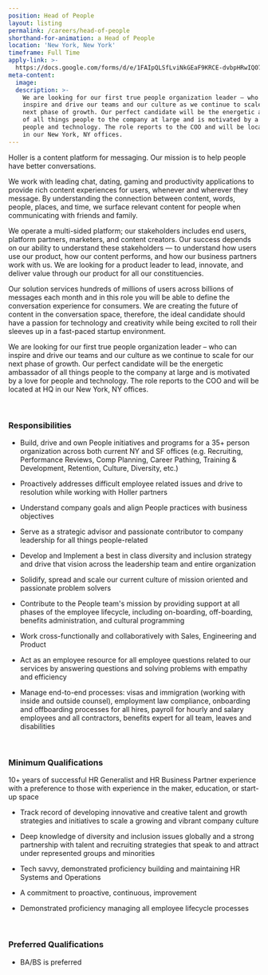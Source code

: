 ```yaml
---
position: Head of People
layout: listing
permalink: /careers/head-of-people
shorthand-for-animation: a Head of People
location: 'New York, New York'
timeframe: Full Time
apply-link: >-
  https://docs.google.com/forms/d/e/1FAIpQLSfLviNkGEaF9KRCE-dvbpHRwIQO7AgfTxFMm4DzZYAWhaTfrg/viewform
meta-content:
  image:
  description: >-
    We are looking for our first true people organization leader – who can
    inspire and drive our teams and our culture as we continue to scale for our
    next phase of growth. Our perfect candidate will be the energetic ambassador
    of all things people to the company at large and is motivated by a love for
    people and technology. The role reports to the COO and will be located at HQ
    in our New York, NY offices.
---
```


Holler is a content platform for messaging. Our mission is to help people have better conversations.

We work with leading chat, dating, gaming and productivity applications to provide rich content experiences for users, whenever and wherever they message. By understanding the connection between content, words, people, places, and time, we surface relevant content for people when communicating with friends and family.

We operate a multi-sided platform; our stakeholders includes end users, platform partners, marketers, and content creators. Our success depends on our ability to understand these stakeholders — to understand how users use our product, how our content performs, and how our business partners work with us. We are looking for a product leader to lead, innovate, and deliver value through our product for all our constituencies.

Our solution services hundreds of millions of users across billions of messages each month and in this role you will be able to define the conversation experience for consumers. We are creating the future of content in the conversation space, therefore, the ideal candidate should have a passion for technology and creativity while being excited to roll their sleeves up in a fast-paced startup environment.

We are looking for our first true people organization leader – who can inspire and drive our teams and our culture as we continue to scale for our next phase of growth. Our perfect candidate will be the energetic ambassador of all things people to the company at large and is motivated by a love for people and technology. The role reports to the COO and will be located at HQ in our New York, NY offices.

&nbsp;

### **Responsibilities**

* Build, drive and own People initiatives and programs for a 35+ person organization across both current NY and SF offices (e.g. Recruiting, Performance Reviews, Comp Planning, Career Pathing, Training & Development, Retention, Culture, Diversity, etc.)

* Proactively addresses difficult employee related issues and drive to resolution while working with Holler partners

* Understand company goals and align People practices with business objectives

* Serve as a strategic advisor and passionate contributor to company leadership for all things people-related

* Develop and Implement a best in class diversity and inclusion strategy and drive that vision across the leadership team and entire organization

* Solidify, spread and scale our current culture of mission oriented and passionate problem solvers

* Contribute to the People team's mission by providing support at all phases of the employee lifecycle, including on-boarding, off-boarding, benefits administration, and cultural programming

* Work cross-functionally and collaboratively with Sales, Engineering and Product

* Act as an employee resource for all employee questions related to our services by answering questions and solving problems with empathy and efficiency

* Manage end-to-end processes: visas and immigration (working with inside and outside counsel), employment law compliance, onboarding and offboarding processes for all hires, payroll for hourly and salary employees and all contractors, benefits expert for all team, leaves and disabilities

&nbsp;

### **Minimum Qualifications**

10+ years of successful HR Generalist and HR Business Partner experience with a preference to those with experience in the maker, education, or start-up space

* Track record of developing innovative and creative talent and growth strategies and initiatives to scale a growing and vibrant company culture

* Deep knowledge of diversity and inclusion issues globally and a strong partnership with talent and recruiting strategies that speak to and attract under represented groups and minorities

* Tech savvy, demonstrated proficiency building and maintaining HR Systems and Operations

* A commitment to proactive, continuous, improvement

* Demonstrated proficiency managing all employee lifecycle processes

&nbsp;

### **Preferred Qualifications**

* BA/BS is preferred
